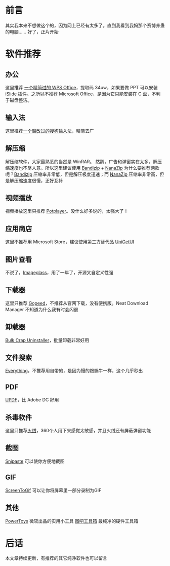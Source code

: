 # 前言
其实我本来不想做这个的，因为网上已经有太多了。直到我看到我妈那个赛博养蛊的电脑……
好了，正片开始
# 软件推荐
## 办公
这里推荐 [一个精简过的 WPS Office](https://u9baoku.lanzoui.com/b01oj5txc)，提取码 34uw，如果要做 PPT 可以安装 [iSlide 插件](https://www.islide.cc/)。之所以不推荐 Microsoft Office，是因为它只能安装在 C 盘，不利于磁盘整洁。
## 输入法
这里推荐[一个魔改过的搜狗输入法](https://www.ghxi.com/sougouinput.html)，精简去广
## 解压缩
解压缩软件，大家最熟悉的当然是 WinRAR。
然鹅，广告和弹窗实在太多，解压缩速度也不尽人意。所以这里建议使用 [Bandizip](https://pan.huang1111.cn/s/A6GeZSB) + [NanaZip](https://github.com/M2Team/NanaZip)
为什么要推荐两款呢？[Bandizip](https://pan.huang1111.cn/s/A6GeZSB) 压缩率非常低，但是解压极度迅速；而 [NanaZip](https://github.com/M2Team/NanaZip) 压缩率非常高，但是解压缩速度很慢，正好互补
## 视频播放
视频播放这里只推荐 [Potplayer](https://potplayer.daum.net/?lang=zh_CN)。没什么好多说的，太强大了！
## 应用商店
这里不推荐用 Microsoft Store，建议使用第三方替代品 [UniGetUI](https://www.marticliment.com/unigetui/)
## 图片查看
不说了，[Imageglass](https://imageglass.xyz/)，用了一年了，开源又自定义性强
## 下载器
这里只推荐 [Gopeed](https://github.com/GopeedLab/gopeed/)，不推荐从官网下载，没有便携版。Neat Download Manager 不知道为什么我有时会闪退
## 卸载器
[Bulk Crap Uninstaller](https://www.bcuninstaller.com/)，批量卸载非常好用
## 文件搜索
[Everything](https://www.voidtools.com/zh-cn/)，不推荐用自带的，是因为慢的跟蜗牛一样，这个几乎秒出
## PDF
[UPDF](https://updf.com/)，比 Adobe DC 好用
## 杀毒软件
这里只推荐[火绒](https://huorong.cn/)，360个人用下来感觉太敏感，并且火绒还有屏蔽弹窗功能
## 截图
[Snipaste](https://snipaste.com/) 可以使你方便地截图
## GIF
[ScreenToGif](http://www.screentogif.com/) 可以让你将屏幕里一部分录制为GIF
## 其他
[PowerToys](https://github.com/microsoft/PowerToys) 微软出品的实用小工具
[图吧工具箱](https://www.tbtool.cn/) 最纯净的硬件工具箱
# 后话
本文章持续更新，有推荐的其它纯净软件也可以留言